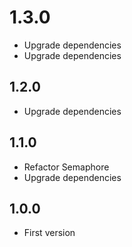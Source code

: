 # 1.3.0
+ Upgrade dependencies
+ Upgrade dependencies

## 1.2.0
+ Upgrade dependencies

## 1.1.0
+ Refactor Semaphore
+ Upgrade dependencies

## 1.0.0
+ First version